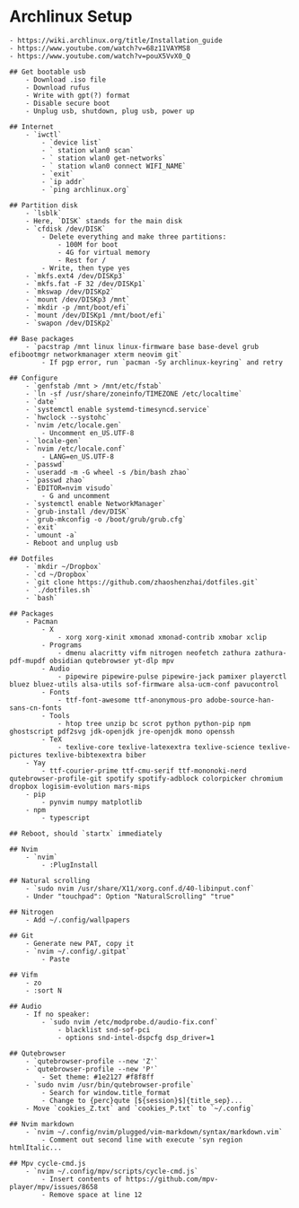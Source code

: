 # Archlinux Setup
    - https://wiki.archlinux.org/title/Installation_guide
    - https://www.youtube.com/watch?v=68z11VAYMS8
    - https://www.youtube.com/watch?v=pouX5VvX0_Q

    ## Get bootable usb
        - Download .iso file
        - Download rufus
        - Write with gpt(?) format
        - Disable secure boot
        - Unplug usb, shutdown, plug usb, power up

    ## Internet
        - `iwctl`
            - `device list`
            - ` station wlan0 scan`
            - ` station wlan0 get-networks`
            - ` station wlan0 connect WIFI_NAME`
            - `exit`
            - `ip addr`
            - `ping archlinux.org`

    ## Partition disk
        - `lsblk`
        - Here, `DISK` stands for the main disk
        - `cfdisk /dev/DISK`
            - Delete everything and make three partitions:
                - 100M for boot
                - 4G for virtual memory
                - Rest for /
            - Write, then type yes
        - `mkfs.ext4 /dev/DISKp3`
        - `mkfs.fat -F 32 /dev/DISKp1`
        - `mkswap /dev/DISKp2`
        - `mount /dev/DISKp3 /mnt`
        - `mkdir -p /mnt/boot/efi`
        - `mount /dev/DISKp1 /mnt/boot/efi`
        - `swapon /dev/DISKp2`

    ## Base packages
        - `pacstrap /mnt linux linux-firmware base base-devel grub efibootmgr networkmanager xterm neovim git`
            - If pgp error, run `pacman -Sy archlinux-keyring` and retry

    ## Configure
        - `genfstab /mnt > /mnt/etc/fstab`
        - `ln -sf /usr/share/zoneinfo/TIMEZONE /etc/localtime`
        - `date`
        - `systemctl enable systemd-timesyncd.service`
        - `hwclock --systohc`
        - `nvim /etc/locale.gen`
            - Uncomment en_US.UTF-8
        - `locale-gen`
        - `nvim /etc/locale.conf`
            - LANG=en_US.UTF-8
        - `passwd`
        - `useradd -m -G wheel -s /bin/bash zhao`
        - `passwd zhao`
        - `EDITOR=nvim visudo`
            - G and uncomment
        - `systemctl enable NetworkManager`
        - `grub-install /dev/DISK`
        - `grub-mkconfig -o /boot/grub/grub.cfg`
        - `exit`
        - `umount -a`
        - Reboot and unplug usb

    ## Dotfiles
        - `mkdir ~/Dropbox`
        - `cd ~/Dropbox`
        - `git clone https://github.com/zhaoshenzhai/dotfiles.git`
        - `./dotfiles.sh`
        - `bash`

    ## Packages
        - Pacman
            - X
                - xorg xorg-xinit xmonad xmonad-contrib xmobar xclip
            - Programs
                - dmenu alacritty vifm nitrogen neofetch zathura zathura-pdf-mupdf obsidian qutebrowser yt-dlp mpv
            - Audio
                - pipewire pipewire-pulse pipewire-jack pamixer playerctl bluez bluez-utils alsa-utils sof-firmware alsa-ucm-conf pavucontrol
            - Fonts
                - ttf-font-awesome ttf-anonymous-pro adobe-source-han-sans-cn-fonts
            - Tools
                - htop tree unzip bc scrot python python-pip npm ghostscript pdf2svg jdk-openjdk jre-openjdk mono openssh
            - TeX
                - texlive-core texlive-latexextra texlive-science texlive-pictures texlive-bibtexextra biber
        - Yay
            - ttf-courier-prime ttf-cmu-serif ttf-mononoki-nerd qutebrowser-profile-git spotify spotify-adblock colorpicker chromium dropbox logisim-evolution mars-mips
        - pip
            - pynvim numpy matplotlib
        - npm
            - typescript

    ## Reboot, should `startx` immediately

    ## Nvim
        - `nvim`
            - :PlugInstall

    ## Natural scrolling
        - `sudo nvim /usr/share/X11/xorg.conf.d/40-libinput.conf`
        - Under "touchpad": Option "NaturalScrolling" "true"

    ## Nitrogen
        - Add ~/.config/wallpapers

    ## Git
        - Generate new PAT, copy it
        - `nvim ~/.config/.gitpat`
            - Paste

    ## Vifm
        - zo
        - :sort N

    ## Audio
        - If no speaker:
            - `sudo nvim /etc/modprobe.d/audio-fix.conf`
                - blacklist snd-sof-pci
                - options snd-intel-dspcfg dsp_driver=1

    ## Qutebrowser
        - `qutebrowser-profile --new 'Z'`
        - `qutebrowser-profile --new 'P'`
            - Set theme: #1e2127 #f8f8ff
        - `sudo nvim /usr/bin/qutebrowser-profile`
            - Search for window.title_format
            - Change to {perc}qute [${session}$]{title_sep}...
        - Move `cookies_Z.txt` and `cookies_P.txt` to `~/.config`

    ## Nvim markdown
        - `nvim ~/.config/nvim/plugged/vim-markdown/syntax/markdown.vim`
            - Comment out second line with execute 'syn region htmlItalic...

    ## Mpv cycle-cmd.js
        - `nvim ~/.config/mpv/scripts/cycle-cmd.js`
            - Insert contents of https://github.com/mpv-player/mpv/issues/8658
            - Remove space at line 12

